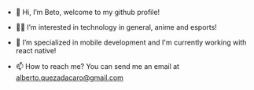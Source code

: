 - 👋 Hi, I’m Beto, welcome to my github profile!

- 👨‍💻 I’m interested in technology in general, anime  and esports!

- 📱 I’m specialized in mobile development and I'm currently working with react native!

- 📫 How to reach me? You can send me an email at alberto.quezadacaro@gmail.com

<!---
Beetoo13/Beetoo13 is a ✨ special ✨ repository because its `README.md` (this file) appears on your GitHub profile.
You can click the Preview link to take a look at your changes.
--->
